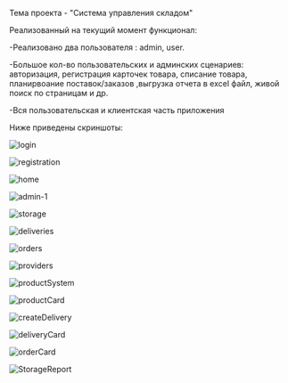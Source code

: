 Тема проекта - "Система управления складом"

Реализованный на текущий момент функционал:

-Реализовано два пользователя : admin, user.

-Большое кол-во пользовательских и админских сценариев: авторизация, регистрация карточек товара, списание товара, планирвоание поставок/заказов ,выгрузка отчета в excel файл, живой поиск по страницам и др.

-Вся пользовательская и клиентская часть приложения

Ниже приведены скриншоты:

![login](https://github.com/DMITRYSHVED/WarehouseManager/assets/115586965/fae4e2e6-f12c-4369-90b8-5360ee45240b)


![registration](https://github.com/DMITRYSHVED/WarehouseManager/assets/115586965/731a3e30-3d16-46e4-b20c-052ab6ef312d)


![home](https://github.com/DMITRYSHVED/WarehouseManager/assets/115586965/7e860790-dfb6-49b4-a1cd-3430fb300402)


![admin-1](https://github.com/DMITRYSHVED/WarehouseManager/assets/115586965/a865b537-d6fa-4678-91ba-5eb3bd8c1b0e)


![storage](https://github.com/DMITRYSHVED/WarehouseManager/assets/115586965/18d7503f-8fff-4e8c-906f-14f761600a3d)


![deliveries](https://github.com/DMITRYSHVED/WarehouseManager/assets/115586965/d4622140-8402-4104-a600-b656f9da12ab)


![orders](https://github.com/DMITRYSHVED/WarehouseManager/assets/115586965/5d93ac59-b3d0-4a99-a84a-68f576d78daa)


![providers](https://github.com/DMITRYSHVED/WarehouseManager/assets/115586965/067f5e93-ff15-474b-bbb8-30fadfe1f5e9)


![productSystem](https://github.com/DMITRYSHVED/WarehouseManager/assets/115586965/a85a220c-148e-497c-bed9-10f48a1abd24)


![productCard](https://github.com/DMITRYSHVED/WarehouseManager/assets/115586965/4f088eeb-41c9-4e95-8e52-b0784e07a35b)


![createDelivery](https://github.com/DMITRYSHVED/WarehouseManager/assets/115586965/a8c6d32d-5c73-418e-9209-c97db37c686c)


![deliveryCard](https://github.com/DMITRYSHVED/WarehouseManager/assets/115586965/3e305648-0539-4b4a-810c-2669997e5e2c)


![orderCard](https://github.com/DMITRYSHVED/WarehouseManager/assets/115586965/d7102883-9ea7-4db2-96b4-70656cbacc8b)


![StorageReport](https://github.com/DMITRYSHVED/WarehouseManager/assets/115586965/b117b086-22ed-4ee8-bfaf-c41caa84c00f)















